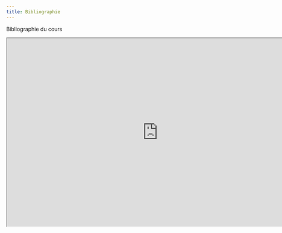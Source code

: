 ```yaml
--- 
title: Bibliographie
---
```


Bibliographie du cours


<iframe src="https://www.zotero.org/groups/4276254/fra3826-a2021/library" title="description"  height="500" width="800" allowfullscreen="allowfullscreen"></iframe>
